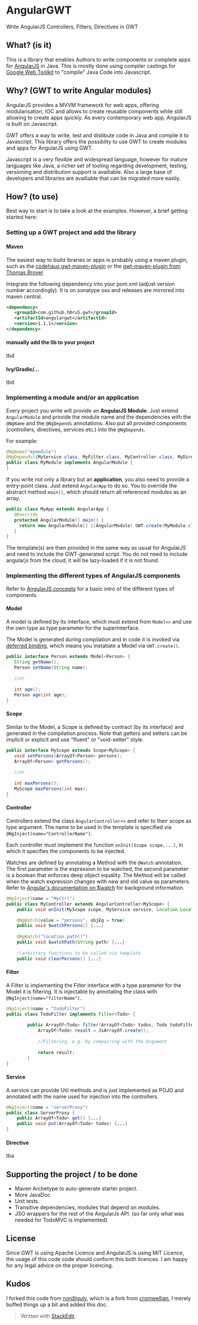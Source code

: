 # AngularGWT
Write AngularJS Controllers, Filters, Directives in GWT

## What? (is it)

This is a library that enables Authors to write components or complete apps for [AngularJS][1] in Java. This is mostly done using compiler castings for [Google Web Toolkit][2] to "compile" Java Code into Javascript.

## Why? (GWT to write Angular modules)

AngularJS provides a MVVM framework for web apps, offering modularisation, IOC and allows to create reusable components while still allowing to create apps quickly. As every contemporary web app, AngularJS is built on Javascript.

GWT offers a way to write, test and distibute code in Java and compile it to Javascript. This library offers the possiblity to use GWT to create modules and apps for AngularJS using GWT.

Javascript is a very flexible and widespread language, however for mature languages like Java, a richer set of tooling regarding development, testing, versioning and distribution support is availiable. Also a large base of developers and libraries are availiable that can be migrated more easily.

## How? (to use)

Best way to start is to take a look at the examples.
However, a brief getting started here:
### Setting up a GWT project and add the library

#### Maven
The easiest way to build ibraries or apps is probably using a maven plugin, such as the [codehaus gwt-maven-plugin][3] or the [gwt-maven-plugin from Thomas Broyer][4]

Integrate the following dependency into your pom.xml (adjust version number accordingly). It is on sonatype oss and releases are mirrored into maven central.

```xml
<dependency>
   <groupId>com.github.h0ru5.gwt</groupId>
   <artifactId>angulargwt</artifactId>
   <version>1.1.1</version>
</dependency>
```

#### manually add the lib to your project
tbd

#### Ivy/Gradle/...
tbd

### Implementing a module and/or an application
Every project you write will provide an **AngularJS Module**. Just extend ``AngularModule`` and provide the module name and the dependencies with the ``@NgName`` and the ``@NgDepends`` annotations. Also put all provided components  (controllers, directives, services etc.) into the ``@NgDepends``.

For example:

```java
@NgName("mymodule")
@NgDepends({MyService.class, MyFilter.class, MyController.class, MyDirective.class})
public class MyModule implements AngularModule {
}
```

If you write not only a library but an **application**, you also need to provide a entry-point class. Just extend ``AngularApp`` to do so. You to override the abstract method ``main()``, which should return all referenced modules as an array.

```java
public class MyApp extends AngularApp {
   @Override
   protected AngularModule[] main() {
     return new AngularModule[] {(AngularModule) GWT.create(MyModule.class)};
   }
}
```

The template(s) are then provided in the same way as usual for AngularJS and need to include the GWT-generated script. You do not need to include angularjs from the cloud, it will be lazy-loaded if it is not found.

### Implementing the different types of AngularJS components

Refer to [AngularJS concepts][5] for a basic intro of the different types of components

#### Model
A model is defined by its interface, which must extend from ``Model<>`` and use the own type as type parameter for the superinterface.

The Model is generated during compilation and in code it is invoked via [deferred binding][6], which means you instatiate a Model via  ``GWT.create()``.

```java
public interface Person extends Model<Person> {
   String getName();
   Person setName(String name);
   
   //or
   
   int age();
   Person age(int age); 
}
```

#### Scope
Similar to the Model, a Scope is defined by contract (by its interface) and generated in the compilation process.
Note that getters and setters can be implicit or explicit and use "fluent" or "void-setter" style.

```java
public interface MyScope extends Scope<MyScope> {
   void setPersons(ArrayOf<Person> persons);
   ArrayOf<Person> getPersons();
   
   //or
   
   int maxPersons();
   MyScope maxPersons(int max);
}
```

#### Controller

Controllers extend the class ``ÀngularController<>`` and refer to their scope as type argument. The name to be used in the template is specified via ```@NgInject(name="ControllerName")```.

Each controller must implement the function ``onInit(Scope scope,...)``, in which it specifies the components to be injected.

Watches are defined by annotating a Method with the ``@Watch`` annotation. The first parameter is the expression to be watched, the second parameter is a boolean that enforces deep object equality. The Method will be called when the watch expression changes with new and old value as parameters.
Refer to [Angular's documentation on $watch][7] for background information.

```java
@NgInject(name = "MyCtrl")
public class MyController extends AngularController<MyScope> {
    public void onInit(MyScope scope, MyService service, Location Location, MyFilter filter) {...}

    @NgWatch(value = "persons", objEq = true)
    public void $watchPersons() {...}
    
    @NgWatch("location.path()")
    public void $watchPath(String path) {...}
    
    //arbitrary functions to be called via template
    public void clearPersons() {...}
```

#### Filter
A Filter is implementing the Filter interface with a type parameter for the Model it is filtering. It is injectable by annotating the class with ```@NgInject(name="filterName")```.

```java
@NgInject(name = "todoFilter")
public class TodoFilter implements Filter<Todo> {
          
        public ArrayOf<Todo> filter(ArrayOf<Todo> todos, Todo todoFilterArg) {
            ArrayOf<Todo> result = JsArrayOf.create();
            
            //Filtering, e.g. by compairing with the Argument
            
            return result;
        }
}
```

#### Service
A service can provide Util methods and is just implemented as POJO and annotated with the name used for injection into the controllers.

```java
@NgInject(name = "serverProxy")
public class ServerProxy {
    public ArrayOf<Todo> get() {...}
    public void put(ArrayOf<Todo> todos) {...}
}
```

#### Directive

tba

## Supporting the project / to be done

 - Maven Archetype to auto-generate starter project.
 - More JavaDoc
 - Unit tests.
 - Transitive dependencies, modules that depend on modules.
 - JSO wrappers for the rest of the AngularJs API. (so far only what was needed for TodoMVC is implemented)

## License

Since GWT is using Apache Licence and AngularJS is using MIT Licence, the usage of this code code should conform this both licences.
I am happy for any legal advice on the proper licencing.

## Kudos

I forked this code from [nordligulv][8], which is a fork from [cromwellian][9], I merely buffed things up a bit and added this doc.

> Written with [StackEdit](https://stackedit.io/).


  [1]: http://angularjs.org/ "AngularJS"
  [2]: http://www.gwtproject.org/ "GWT"
  [3]: http://mojo.codehaus.org/gwt-maven-plugin/
  [4]: https://github.com/tbroyer/gwt-maven-plugin
  [5]: http://docs.angularjs.org/guide/concepts
  [6]: http://www.gwtproject.org/doc/latest/DevGuideCodingBasicsDeferred.html
  [7]: http://docs.angularjs.org/api/ng.$rootScope.Scope#methods_$watch
  [8]: https://github.com/nordligulv/angulargwt%20nordligulv
  [9]: https://github.com/cromwellian/angulargwt%20cromweilian